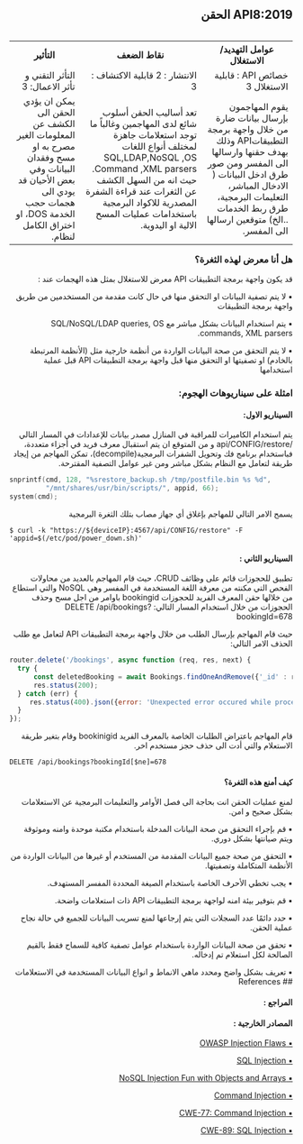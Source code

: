 <h2 dir='rtl' align='right'> API8:2019 الحقن </h2>


<table dir='rtl' align="right">
  <tr>
    <th>عوامل التهديد/ الاستغلال  </th>
    <th> نقاط الضعف </th>
    <th> التأثير </th>
    <tr>
    <td> خصائص API : قابلية الاستغلال 3 </td>
    <td> الانتشار : 2 قابلية الاكتشاف : 3  </td>
    <td> التأثر التقني و تأثر الاعمال: 3 </td>
  </tr> 
    <td>يقوم المهاجمون بإرسال بيانات ضارة من خلال واجهة برمجة التطبيقاتAPI  وذلك بهدف حقنها وارسالها الى المفسر ومن صور طرق ادخل البيانات ( الادخال المباشر، التعليمات البرمجية، طرق ربط الخدمات ..الخ) متوقعين ارسالها الى المفسر. </td>
    <td>  تعد أساليب الحقن أسلوب شائع لدى المهاجمين وغالباً ما توجد استعلامات جاهزة لمختلف أنواع اللغات SQL,LDAP,NoSQL ,OS Command ,XML parsers. حيث انه من السهل الكشف عن الثغرات عند قراءة الشفرة المصدرية للاكواد البرمجية باستخدامات عمليات المسح الالية او اليدوية.</td>
    <td>  يمكن ان يؤدي الحقن الى الكشف عن المعلومات الغير مصرح به او مسح وفقدان البيانات وفي بعض الأحيان قد يودي الى هجمات حجب الخدمة DOS، او اختراق الكامل لنظام.</td>    
  </tr>
  </table>        

<h3 dir='rtl' align='right'>هل أنا معرض لهذه الثغرة؟</h3>

<p dir='rtl' align='right'> قد يكون واجهة برمجة التطبيقات API معرض للاستغلال بمثل هذه الهجمات عند : 

<p dir='rtl' align='right'>▪️  لا يتم تصفية البيانات او التحقق منها في حال كانت مقدمة من المستخدمين من طريق واجهة برمجة التطبيقات
<p dir='rtl' align='right'>▪️ يتم استخدام البيانات بشكل مباشر مع SQL/NoSQL/LDAP queries, OS commands, XML parsers.
<p dir='rtl' align='right'>▪️ لا يتم التحقق من صحة البيانات الواردة من أنظمة خارجية مثل (الأنظمة المرتبطة بالخادم) او تصفيتها او التحقق منها  قبل واجهة برمجة التطبيقات API قبل عملية استخدامها 
    
<h3 dir='rtl' align='right'> امثلة على سيناريوهات الهجوم: </h3>

<h4 dir='rtl' align='right'>السيناريو الاول: </h4>

<p dir='rtl' align='right'> يتم استخدام الكاميرات للمراقبة في المنازل مصدر بيانات للإعدادات في المسار التالي /api/CONFIG/restore و من المتوقع ان يتم استقبال معرف فريد في أجزاء متعددة، فباستخدام برنامج فك وتحويل الشفرات البرمجية(decompile)، تمكن المهاجم من إيجاد طريقة لتعامل مع النظام بشكل مباشر ومن غير عوامل التصفية المقترحة.

```c
snprintf(cmd, 128, "%srestore_backup.sh /tmp/postfile.bin %s %d",
         "/mnt/shares/usr/bin/scripts/", appid, 66);
system(cmd);
```

<p dir='rtl' align='right'> يسمح الامر التالي للمهاجم بإغلاق أي جهاز مصاب بتلك الثغرة البرمجية

```
$ curl -k "https://${deviceIP}:4567/api/CONFIG/restore" -F 'appid=$(/etc/pod/power_down.sh)'
```

<h4 dir='rtl' align='right'>السيناريو الثاني : </h4>


<p dir='rtl' align='right'> تطبيق للحجوزات قائم على وظائف CRUD، حيث قام المهاجم بالعديد من محاولات الفحص التي مكنته من معرفة اللغة المستخدمة في المفسر وهي NoSQL والتي استطاع من خلالها حقن المعرف الفريد للحجوزات bookingid باوامر من اجل مسح وحذف الحجوزات من خلال استخدام المسار التالي: DELETE /api/bookings?bookingId=678

<p dir='rtl' align='right'> حيث قام المهاجم بإرسال الطلب من خلال واجهة برمجة التطبيقات API لتعامل مع طلب الحذف الامر التالي:
    
```javascript
router.delete('/bookings', async function (req, res, next) {
  try {
      const deletedBooking = await Bookings.findOneAndRemove({'_id' : req.query.bookingId});
      res.status(200);
  } catch (err) {
     res.status(400).json({error: 'Unexpected error occured while processing a request'});
  }
});
```

<p dir='rtl' align='right'> قام المهاجم باعتراض الطلبات الخاصة بالمعرف الفريد bookinigid  وقام بتغير طريقة الاستعلام والتي أدت الى حذف حجز مستخدم اخر. 

```
DELETE /api/bookings?bookingId[$ne]=678
```

<h4 dir='rtl' align='right'>كيف أمنع هذه الثغرة؟ </h4>

<p dir='rtl' align='right'> لمنع عمليات الحقن انت بحاجة الى فصل الأوامر والتعليمات البرمجية عن الاستعلامات بشكل صحيح و امن.

<p dir='rtl' align='right'>▪️ قم بإجراء التحقق من صحة البيانات المدخلة باستخدام مكتبة موحدة وامنه وموثوقة  ويتم صيانتها بشكل دوري.
<p dir='rtl' align='right'>▪️ التحقق من صحة جميع البيانات المقدمة من المستخدم أو غيرها من البيانات الواردة من الأنظمة المتكاملة وتصفيتها.
<p dir='rtl' align='right'>▪️ يجب تخطي الأحرف الخاصة باستخدام الصيغة المحددة المفسر المستهدف.
<p dir='rtl' align='right'>▪️ قم بتوفير بيئة امنه لواجهة برمجة التطبيقات API ذات استعلامات واضحة.
<p dir='rtl' align='right'>▪️ حدد دائمًا عدد السجلات التي يتم إرجاعها لمنع تسريب البيانات للجميع في حالة نجاح عملية الحقن.
<p dir='rtl' align='right'>▪️ تحقق من صحة البيانات الواردة باستخدام عوامل تصفية كافية للسماح فقط بالقيم الصالحة لكل استعلام تم إدخاله.
<p dir='rtl' align='right'>▪️ تعريف بشكل واضح ومحدد ماهي الانماط و انواع البيانات المستخدمة في الاستعلامات 
## References

<h4 dir='rtl' align='right'>المراجع :  </h4>

<h4 dir='rtl' align='right'>المصادر الخارجية :   </h4>

[<p dir='rtl' align='right'>▪️ OWASP Injection Flaws  </p>](https://www.owasp.org/index.php/Injection_Flaws)
[<p dir='rtl' align='right'>▪️ SQL Injection </p>](https://www.owasp.org/index.php/SQL_Injection)
[<p dir='rtl' align='right'>▪️ NoSQL Injection Fun with Objects and Arrays </p>](https://www.owasp.org/images/e/ed/GOD16-NOSQL.pdf)
[<p dir='rtl' align='right'>▪️ Command Injection </p>]( https://www.owasp.org/index.php/Command_Injection)

[<p dir='rtl' align='right'>▪️ CWE-77: Command Injection </p>](https://cwe.mitre.org/data/definitions/77.html)
[<p dir='rtl' align='right'>▪️ CWE-89: SQL Injection </p>](https://cwe.mitre.org/data/definitions/89.html)
